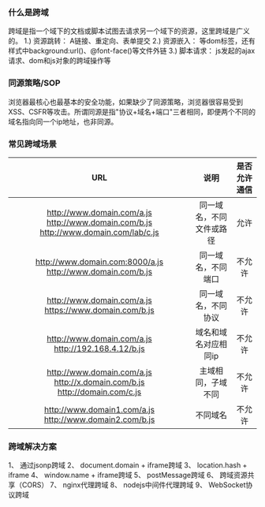 ### 什么是跨域
跨域是指一个域下的文档或脚本试图去请求另一个域下的资源，这里跨域是广义的。
1.) 资源跳转： A链接、重定向、表单提交
2.) 资源嵌入： 等dom标签，还有样式中background:url()、@font-face()等文件外链
3.) 脚本请求： js发起的ajax请求、dom和js对象的跨域操作等

### 同源策略/SOP
浏览器最核心也最基本的安全功能，如果缺少了同源策略，浏览器很容易受到XSS、CSFR等攻击。所谓同源是指"协议+域名+端口"三者相同，即便两个不同的域名指向同一个ip地址，也非同源。

### 常见跨域场景
|URL                 |                     说明        |            是否允许通信|
| :------: | :------: | :--------------------------------------------------------------------------------------------------------------------: |
|http://www.domain.com/a.js http://www.domain.com/b.js http://www.domain.com/lab/c.js | 同一域名，不同文件或路径          | 允许|
|http://www.domain.com:8000/a.js http://www.domain.com/b.js |同一域名，不同端口    |            不允许 |
|http://www.domain.com/a.js https://www.domain.com/b.js  |同一域名，不同协议    |            不允许 |
|http://www.domain.com/a.js http://192.168.4.12/b.js | 域名和域名对应相同ip     |         不允许 |
|http://www.domain.com/a.js http://x.domain.com/b.js  http://domain.com/c.js |主域相同，子域不同     |           不允许 |
|http://www.domain1.com/a.js http://www.domain2.com/b.js |不同域名           |              不允许 |

### 跨域解决方案
1、 通过jsonp跨域
2、 document.domain + iframe跨域
3、 location.hash + iframe
4、 window.name + iframe跨域
5、 postMessage跨域
6、 跨域资源共享（CORS）
7、 nginx代理跨域
8、 nodejs中间件代理跨域
9、 WebSocket协议跨域